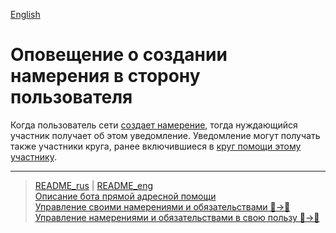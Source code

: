 [English](../../documents_eng/notifications/intention_created.md)

# Оповещение о создании намерения в сторону пользователя

Когда пользователь сети [создает намерение](../actions/create_intent.md), тогда нуждающийся участник получает об этом уведомление. Уведомление могут получать также участники круга, ранее включившиеся в [круг помощи этому участнику](../actions/list_other_people.md).

---
> [README_rus](../../README.md)  |  [README_eng](../../README_eng.md)  
> [Описание бота прямой адресной помощи](../index.md)  
> [Управление своими намерениями и обязательствами 👤->👥](../actions/show_int_obl.md)  
> [Управление намерениями и обязательствами в свою пользу 👥->👤](../actions/show_int_obl_for_me.md) 
